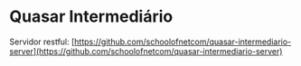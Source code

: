 # Quasar Intermediário

Servidor restful: [https://github.com/schoolofnetcom/quasar-intermediario-server](https://github.com/schoolofnetcom/quasar-intermediario-server)